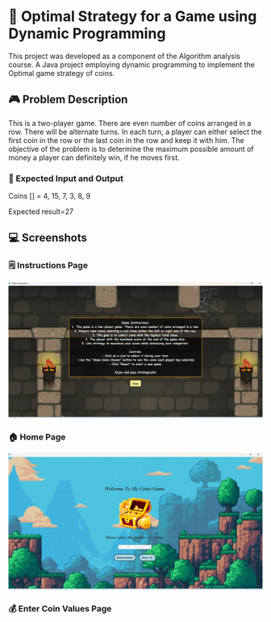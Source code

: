 # 🧠 Optimal Strategy for a Game using Dynamic Programming
This project was developed as a component of the Algorithm analysis course. A Java project employing dynamic programming to implement the Optimal game strategy of coins.            

## 🎮 Problem Description
This is a two-player game. There are even number of coins arranged in a row. There will be 
alternate turns. In each turn, a player can either select the first coin in the row or the last coin in 
the row and keep it with him. The objective of the problem is to determine the maximum 
possible amount of money a player can definitely win, if he moves first.  

### 🧩 Expected Input and Output
Coins [] = 4, 15, 7, 3, 8, 9 

Expected result=27 

## 💻 Screenshots

### 🗒️ Instructions Page
![Instructions Page](./image.png)

### 🏠 Home Page
![Home Page](./HomePage.png)

### 💰 Enter Coin Values Page
